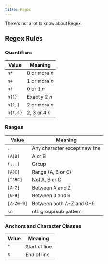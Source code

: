 ```yaml
---
title: Regex
---
```


There's not a lot to know about Regex. 

## Regex Rules

### Quantifiers

| Value | Meaning |
| --- | --- |
| `n*`  |  0 or more _n_ |
| `n+`  |   1 or more _n_ |
| `n?`  |  0 or 1 _n_ |
| `n{2}`  |    Exactly 2 _n_ |
| `n{2,}`  |  2 or more _n_ |
| `n{2,4}`   |  2, 3 or 4 _n_ |

### Ranges

| Value | Meaning |
| --- | --- |
| `.` | Any character except new line|
|`(A\|B)` | A or B |
|`(...)` | Group |
| `[ABC]` | Range (A, B or C)|
| `[^ABC]` | Not A, B or C |
|`[A-Z]` | Between A and Z |
| `[0-9]` | Between 0 and 9 |
|`[A-Z0-9]` | Between both A-Z and 0-9 |
| `\n` | nth group/sub pattern|

### Anchors and Character Classes

| Value | Meaning |
| --- | --- |
| `^` | Start of line |
| `$` | End of line |


